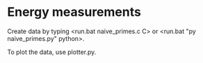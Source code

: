 # Energy measurements

Create data by typing <run.bat naive_primes.c C> or <run.bat "py naive_primes.py" python>.

To plot the data, use plotter.py.
